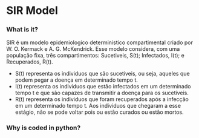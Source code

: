 # SIR Model

### What is it?
SIR é um modelo epidemiologico deterministico compartimental criado por W. O. Kermack e A. G. McKendrick. Esse modelo considera, com uma população fixa, três compartimentos: Sucetiveis, S(t); Infectados, I(t); e Recuperados, R(t).

* S(t) representa os individuos que são sucetiveis, ou seja, aqueles que podem pegar a doença em determinado tempo t.
* I(t) representa os individuos que estão infectados em um determinado tempo t e que são capazes de transmitir a doença para os sucetiveis.
* R(t) representa os individuos que foram recuperados após a infecção em um determinado tempo t. Aos individuos que chegaram a esse estágio, não se pode voltar pois ou estão curados ou estão mortos.

### Why is coded in python?
